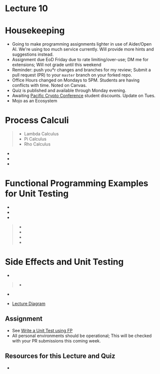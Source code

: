 # Lecture 10

# Housekeeping

- Going to make programming assignments lighter in use of Aider/Open AI. We're using too much service currently. Will provide more hints and suggestions instead.
- Assignment due EoD Friday due to rate limiting/over-use; DM me for extensions; Will not grade until this weekend
- Reminder: push you*r changes and branches for my review; Submit a pull request (PR) to your `master` branch on your forked repo.
- Office Hours changed on Mondays to 5PM. Students are having conflicts with time. Noted on Canvas.
- Quiz is published and available through Monday evening.
- Awaiting [Pacific Crypto Conference](https://www.pacificbitcoin.com/) student discounts. Update on Tues.
- Mojo as an Ecosystem

# Process Calculi

> * Lambda Calculus
> * Pi Calculus
> * Rho Calculus
- 
- 
- 

# Functional Programming Examples for Unit Testing

- 
- 
- 
> * 
> * 
> * 
> * 

# Side Effects and Unit Testing

- 
> * 
- 
> 
- [Lecture Diagram](./notes_lec10.md#tbd)

## Assignment

* See [Write a Unit Test using FP](../assignments/28_Sept_2023.md)
* All personal environments should be operational; This will be checked with your PR submissions this coming week.

## Resources for this Lecture and Quiz

* 

